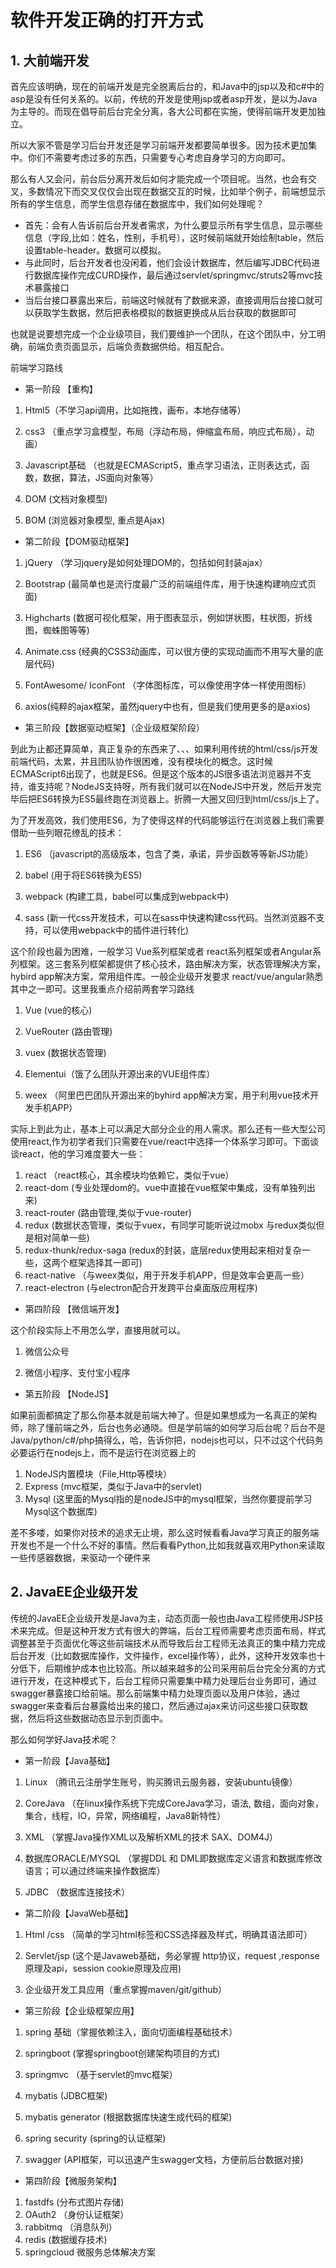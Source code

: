 

# 软件开发正确的打开方式

## 1. 大前端开发	

​	首先应该明确，现在的前端开发是完全脱离后台的，和Java中的jsp以及和c#中的asp是没有任何关系的。以前，传统的开发是使用jsp或者asp开发，是以为Java为主导的。而现在倡导前后台完全分离，各大公司都在实施，使得前端开发更加独立。

​	所以大家不管是学习后台开发还是学习前端开发都要简单很多。因为技术更加集中。你们不需要考虑过多的东西，只需要专心考虑自身学习的方向即可。

​	那么有人又会问，前台后分离开发后如何才能完成一个项目呢。当然，也会有交叉，多数情况下而交叉仅仅会出现在数据交互的时候，比如举个例子，前端想显示所有的学生信息，而学生信息存储在数据库中，我们如何处理呢？

- 首先：会有人告诉前后台开发者需求，为什么要显示所有学生信息，显示哪些信息（字段,比如：姓名，性别，手机号），这时候前端就开始绘制table，然后设置table-header。数据可以模拟。
- 与此同时，后台开发者也没闲着，他们会设计数据库，然后编写JDBC代码进行数据库操作完成CURD操作，最后通过servlet/springmvc/struts2等mvc技术暴露接口
- 当后台接口暴露出来后，前端这时候就有了数据来源，直接调用后台接口就可以获取学生数据，然后把表格模拟的数据更换成从后台获取的数据即可



也就是说要想完成一个企业级项目，我们要维护一个团队，在这个团队中，分工明确，前端负责页面显示，后端负责数据供给。相互配合。



前端学习路线

- 第一阶段 【重构】

1. Html5（不学习api调用，比如拖拽，画布，本地存储等）

2. css3 （重点学习盒模型，布局（浮动布局，伸缩盒布局，响应式布局），动画）

3. Javascript基础 （也就是ECMAScript5，重点学习语法，正则表达式，函数，数据，算法，JS面向对象等）

4. DOM (文档对象模型)

5. BOM (浏览器对象模型, 重点是Ajax)


- 第二阶段【DOM驱动框架】

1. jQuery （学习jquery是如何处理DOM的，包括如何封装ajax）

2. Bootstrap (最简单也是流行度最广泛的前端组件库，用于快速构建响应式页面)

3. Highcharts (数据可视化框架，用于图表显示，例如饼状图，柱状图，折线图，蜘蛛图等等)

4. Animate.css (经典的CSS3动画库，可以很方便的实现动画而不用写大量的底层代码)

5. FontAwesome/ IconFont （字体图标库，可以像使用字体一样使用图标） 

6. axios(纯粹的ajax框架，虽然jquery中也有，但是我们使用更多的是axios) 


- 第三阶段【数据驱动框架】（企业级框架阶段）

到此为止都还算简单，真正复杂的东西来了、、、如果利用传统的html/css/js开发前端代码，太累，并且团队协作很困难，没有模块化的概念。这时候ECMAScript6出现了，也就是ES6。但是这个版本的JS很多语法浏览器并不支持，谁支持呢？NodeJS支持呀，所有我们就可以在NodeJS中开发，然后开发完毕后把ES6转换为ES5最终跑在浏览器上。折腾一大圈又回归到html/css/js上了。

为了开发高效，我们使用ES6，为了使得这样的代码能够运行在浏览器上我们需要借助一些列眼花缭乱的技术：

1. ES6 （javascript的高级版本，包含了类，承诺，异步函数等等新JS功能）

2. babel (用于将ES6转换为ES5)

3. webpack (构建工具，babel可以集成到webpack中)

4. sass (新一代css开发技术，可以在sass中快速构建css代码。当然浏览器不支持，可以使用webpack中的插件进行转化)​	


这个阶段也最为困难，一般学习 Vue系列框架或者 react系列框架或者Angular系列框架。这三套系列框架都提供了核心技术，路由解决方案，状态管理解决方案，hybird app解决方案，常用组件库。一般企业级开发要求 react/vue/angular熟悉其中之一即可。这里我重点介绍前两套学习路线

1. Vue (vue的核心)

2. VueRouter (路由管理)

3. vuex (数据状态管理)

4. Elementui（饿了么团队开源出来的VUE组件库）

5. weex （阿里巴巴团队开源出来的byhird app解决方案，用于利用vue技术开发手机APP）


实际上到此为止，基本上可以满足大部分企业的用人需求。那么还有一些大型公司使用react,作为初学者我们只需要在vue/react中选择一个体系学习即可。下面谈谈react，他的学习难度要大一些：

1. react （react核心，其余模块均依赖它，类似于vue）
2. react-dom (专业处理dom的。vue中直接在vue框架中集成，没有单独列出来)
3. react-router (路由管理,类似于vue-router)
4. redux (数据状态管理，类似于vuex，有同学可能听说过mobx 与redux类似但是相对简单一些)
5. redux-thunk/redux-saga (redux的封装，底层redux使用起来相对复杂一些，这两个框架选择其一即可)
6. react-native （与weex类似，用于开发手机APP，但是效率会更高一些）
7. react-electron (与electron配合开发跨平台桌面版应用程序)



- 第四阶段 【微信端开发】

这个阶段实际上不用怎么学，直接用就可以。

1. 微信公众号

2. 微信小程序、支付宝小程序


- 第五阶段 【NodeJS】

如果前面都搞定了那么你基本就是前端大神了。但是如果想成为一名真正的架构师，除了懂前端之外，后台也务必通晓。但是学前端的如何学习后台呢？后台不是Java/python/c#/php搞得么，哈，告诉你把，nodejs也可以，只不过这个代码务必要运行在nodejs上，而不是运行在浏览器上的

1. NodeJS内置模块（File,Http等模块）
2. Express (mvc框架，类似于Java中的servlet)
3. Mysql (这里面的Mysql指的是nodeJS中的mysql框架，当然你要提前学习Mysql这个数据库)

差不多喽，如果你对技术的追求无止境，那么这时候看看Java学习真正的服务端开发也不是一个什么不好的事情。然后看看Python,比如我就喜欢用Python来读取一些传感器数据，来驱动一个硬件来

## 2. JavaEE企业级开发

传统的JavaEE企业级开发是Java为主，动态页面一般也由Java工程师使用JSP技术来完成。但是这种开发方式有很大的弊端，后台工程师需要考虑页面布局，样式调整甚至于页面优化等这些前端技术从而导致后台工程师无法真正的集中精力完成后台开发（比如数据库操作，文件操作，excel操作等），此外，这种开发效率也十分低下，后期维护成本也比较高。所以越来越多的公司采用前后台完全分离的方式进行开发，在这种模式下，后台工程师只需要集中精力处理后台业务即可，通过swagger暴露接口给前端。那么前端集中精力处理页面以及用户体验，通过swagger来查看后台暴露给出来的接口，然后通过ajax来访问这些接口获取数据，然后将这些数据动态显示到页面中。

那么如何学好Java技术呢？

- 第一阶段【Java基础】

1. Linux （腾讯云注册学生账号，购买腾讯云服务器，安装ubuntu镜像）

2. CoreJava （在linux操作系统下完成CoreJava学习，语法, 数组，面向对象，集合，线程，IO，异常，网络编程，Java8新特性）

3. XML （掌握Java操作XML以及解析XML的技术 SAX、DOM4J）

4. 数据库ORACLE/MYSQL （掌握DDL 和 DML即数据库定义语言和数据库修改语言；可以通过终端来操作数据库）

5. JDBC （数据库连接技术）


- 第二阶段【JavaWeb基础】

1. Html /css （简单的学习html标签和CSS选择器及样式，明确其语法即可）

2. Servlet/jsp (这个是Javaweb基础，务必掌握 http协议，request ,response原理及api，session cookie原理及应用)

3. 企业级开发工具应用（重点掌握maven/git/github）


- 第三阶段【企业级框架应用】

1. spring 基础（掌握依赖注入，面向切面编程基础技术）

2. springboot (掌握springboot创建架构项目的方式)

3. springmvc （基于servlet的mvc框架）

4. mybatis (JDBC框架)

5. mybatis generator (根据数据库快速生成代码的框架)

6. spring security (spring的认证框架)

7. swagger (API框架，可以迅速产生swagger文档，方便前后台数据对接)


- 第四阶段【微服务架构】

1. fastdfs (分布式图片存储)
2. OAuth2 （身份认证框架）
3. rabbitmq （消息队列）
4. redis (数据缓存技术)
5. springcloud 微服务总体解决方案













